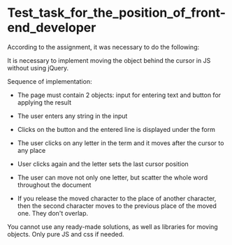 # Test_task_for_the_position_of_front-end_developer
According to the assignment, it was necessary to do the following:

It is necessary to implement moving the object behind the cursor in JS without using jQuery.

Sequence of implementation:
- The page must contain 2 objects: input for entering text and button for applying the result

- The user enters any string in the input

- Clicks on the button and the entered line is displayed under the form

- The user clicks on any letter in the term and it moves after the cursor to any place

- User clicks again and the letter sets the last cursor position

- The user can move not only one letter, but scatter the whole word throughout the document

- If you release the moved character to the place of another character, then the second character moves to the previous place of the moved one. They don't overlap.

You cannot use any ready-made solutions, as well as libraries for moving objects. Only pure JS and css if needed.
